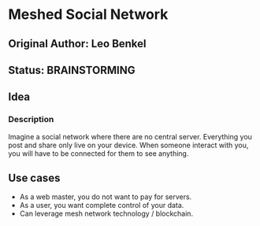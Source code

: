 # Meshed Social Network

## Original Author: Leo Benkel

## Status: BRAINSTORMING

## Idea

### Description

Imagine a social network where there are no central server. Everything you post and share only live on your device.
When someone interact with you, you will have to be connected for them to see anything.

## Use cases

* As a web master, you do not want to pay for servers.
* As a user, you want complete control of your data.
* Can leverage mesh network technology / blockchain.

